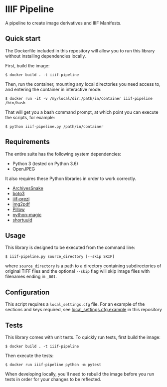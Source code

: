# IIIF Pipeline
A pipeline to create image derivatives and IIIF Manifests.

## Quick start

The Dockerfile included in this repository will allow you to run this library without installing dependencies locally.

First, build the image:

    $ docker build . -t iiif-pipeline

Then, run the container, mounting any local directories you need access to, and entering the container in interactive mode:

    $ docker run -it -v /my/local/dir:/path/in/container iiif-pipeline /bin/bash

That will get you a bash command prompt, at which point you can execute the scripts, for example:

    $ python iiif-pipeline.py /path/in/container


## Requirements

The entire suite has the following system dependencies:
- Python 3 (tested on Python 3.6)
- OpenJPEG

It also requires these Python libraries in order to work correctly.
- [ArchivesSnake](https://pypi.org/project/ArchivesSnake/)
- [boto3](https://pypi.org/project/boto3/)
- [iiif-prezi](https://pypi.org/project/iiif-prezi/)
- [img2pdf](https://pypi.org/project/img2pdf/)
- [Pillow](https://pypi.org/project/Pillow/)
- [python-magic](https://pypi.org/project/python-magic/)
- [shortuuid](https://pypi.org/project/shortuuid/)


## Usage

This library is designed to be executed from the command line:

    $ iiif-pipeline.py source_directory [--skip SKIP]

where `source_directory` is a path to a directory containing subdirectories of
original TIFF files and the optional `--skip` flag will skip image files with
filenames ending in `_001`.


## Configuration

This script requires a `local_settings.cfg` file. For an example of the sections
and keys required, see [local_settings.cfg.example](local_settings.cfg.example) in this repository


## Tests

This library comes with unit tests. To quickly run tests, first build the image:

    $ docker build . -t iiif-pipeline

Then execute the tests:

    $ docker run iiif-pipeline python -m pytest

When developing locally, you'll need to rebuild the image before you run tests
in order for your changes to be reflected.
